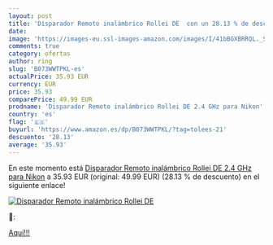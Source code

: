 ```yaml
---
layout: post
title: 'Disparador Remoto inalámbrico Rollei DE  con un 28.13 % de descuento'
date: 
image: 'https://images-eu.ssl-images-amazon.com/images/I/41bBGXBRRQL._SL200_.jpg'
comments: true
category: ofertas
author: ring
slug: 'B073WWTPKL-es'
actualPrice: 35.93 EUR
currency: EUR
price: 35.93
comparePrice: 49.99 EUR
prodname: 'Disparador Remoto inalámbrico Rollei DE 2.4 GHz para Nikon'
country: 'es'
flag: '🇪🇸'
buyurl: 'https://www.amazon.es/dp/B073WWTPKL/?tag=tolees-21'
descuento: '28.13'
average: '35.93'
---
```


En este momento está [Disparador Remoto inalámbrico Rollei DE 2.4 GHz para Nikon](https://www.amazon.es/dp/B073WWTPKL/?tag=tolees-21) a 35.93 EUR (original: 49.99 EUR) (28.13 %  de descuento) en el siguiente enlace!

[![Disparador Remoto inalámbrico Rollei DE ](https://images-eu.ssl-images-amazon.com/images/I/41bBGXBRRQL._SL200_.jpg)](https://www.amazon.es/dp/B073WWTPKL/?tag=tolees-21)

🔎:


[Aquí!!!](https://www.amazon.es/dp/B073WWTPKL/?tag=tolees-21)
